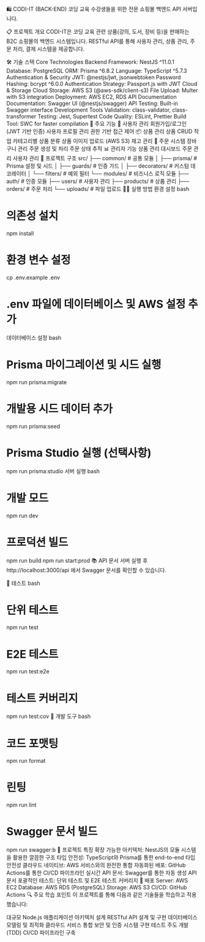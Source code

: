 🛍️ CODI-IT (BACK-END)
코딩 교육 수강생들을 위한 전문 쇼핑몰 백엔드 API 서버입니다.

📋 프로젝트 개요
CODI-IT은 코딩 교육 관련 상품(강의, 도서, 장비 등)을 판매하는 B2C 쇼핑몰의 백엔드 시스템입니다. RESTful API를 통해 사용자 관리, 상품 관리, 주문 처리, 결제 시스템을 제공합니다.

🛠 기술 스택
Core Technologies
Backend Framework: NestJS ^11.0.1
Database: PostgreSQL
ORM: Prisma ^6.8.2
Language: TypeScript ^5.7.3
Authentication & Security
JWT: @nestjs/jwt, jsonwebtoken
Password Hashing: bcrypt ^6.0.0
Authentication Strategy: Passport.js with JWT
Cloud & Storage
Cloud Storage: AWS S3 (@aws-sdk/client-s3)
File Upload: Multer with S3 integration
Deployment: AWS EC2, RDS
API Documentation
Documentation: Swagger UI (@nestjs/swagger)
API Testing: Built-in Swagger interface
Development Tools
Validation: class-validator, class-transformer
Testing: Jest, Supertest
Code Quality: ESLint, Prettier
Build Tool: SWC for faster compilation
🚀 주요 기능
👤 사용자 관리
회원가입/로그인 (JWT 기반 인증)
사용자 프로필 관리
권한 기반 접근 제어
📦 상품 관리
상품 CRUD 작업
카테고리별 상품 분류
상품 이미지 업로드 (AWS S3)
재고 관리
🛒 주문 시스템
장바구니 관리
주문 생성 및 처리
주문 상태 추적
📊 관리자 기능
상품 관리 대시보드
주문 관리
사용자 관리
📁 프로젝트 구조
src/
├── common/         # 공통 모듈
│   ├── prisma/     # Prisma 설정 및 시드
│   ├── guards/     # 인증 가드
│   ├── decorators/ # 커스텀 데코레이터
│   └── filters/    # 예외 필터
└── modules/        # 비즈니스 로직 모듈
    ├── auth/       # 인증 모듈
    ├── users/      # 사용자 관리
    ├── products/   # 상품 관리
    ├── orders/     # 주문 처리
    └── uploads/    # 파일 업로드
🏃‍♂️ 실행 방법
환경 설정
bash
# 의존성 설치
npm install

# 환경 변수 설정
cp .env.example .env
# .env 파일에 데이터베이스 및 AWS 설정 추가
데이터베이스 설정
bash
# Prisma 마이그레이션 및 시드 실행
npm run prisma:migrate

# 개발용 시드 데이터 추가
npm run prisma:seed

# Prisma Studio 실행 (선택사항)
npm run prisma:studio
서버 실행
bash
# 개발 모드
npm run dev

# 프로덕션 빌드
npm run build
npm run start:prod
📚 API 문서
서버 실행 후 http://localhost:3000/api 에서 Swagger 문서를 확인할 수 있습니다.

🧪 테스트
bash
# 단위 테스트
npm run test

# E2E 테스트
npm run test:e2e

# 테스트 커버리지
npm run test:cov
🔧 개발 도구
bash
# 코드 포맷팅
npm run format

# 린팅
npm run lint

# Swagger 문서 빌드
npm run swagger:b
🌟 프로젝트 특징
확장 가능한 아키텍처: NestJS의 모듈 시스템을 활용한 깔끔한 구조
타입 안전성: TypeScript와 Prisma를 통한 end-to-end 타입 안전성
클라우드 네이티브: AWS 서비스와의 완전한 통합
자동화된 배포: GitHub Actions를 통한 CI/CD 파이프라인
실시간 API 문서: Swagger를 통한 자동 생성 API 문서
포괄적인 테스트: 단위 테스트 및 E2E 테스트 커버리지
🚀 배포
Server: AWS EC2
Database: AWS RDS (PostgreSQL)
Storage: AWS S3
CI/CD: GitHub Actions
🔍 주요 학습 포인트
이 프로젝트를 통해 다음과 같은 기술들을 학습하고 적용했습니다:

대규모 Node.js 애플리케이션 아키텍처 설계
RESTful API 설계 및 구현
데이터베이스 모델링 및 최적화
클라우드 서비스 통합
보안 및 인증 시스템 구현
테스트 주도 개발 (TDD)
CI/CD 파이프라인 구축
